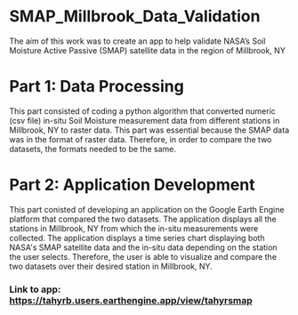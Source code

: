 # SMAP_Millbrook_Data_Validation
The aim of this work was to create an app to help validate NASA’s Soil Moisture Active Passive (SMAP) satellite data in the region of Millbrook, NY

# Part 1: Data Processing
This part consisted of coding a python algorithm that converted numeric (csv file) in-situ Soil Moisture measurement data from different stations in Millbrook, NY to raster data. This part was essential because the SMAP data was in the format of raster data. Therefore, in order to compare the two datasets, the formats needed to be the same.

# Part 2: Application Development
This part conisted of developing an application on the Google Earth Engine platform that compared the two datasets. The application displays all the stations in Millbrook, NY from which the in-situ measurements were collected. The application displays a time series chart displaying both NASA's SMAP satellite data and the in-situ data depending on the station the user selects. Therefore, the user is able to visualize and compare the two datasets over their desired station in Millbrook, NY.
### Link to app: https://tahyrb.users.earthengine.app/view/tahyrsmap
